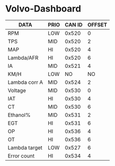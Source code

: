 # Volvo-Dashboard

| DATA           | PRIO | CAN ID | OFFSET |
|----------------|------|--------|--------|
| RPM            | LOW  | 0x520  | 0      |
| TPS            | MID  | 0x520  | 2      |
| MAP            | HI   | 0x520  | 4      |
| Lambda/AFR     | HI   | 0x520  | 6      |
| IA             | MID  | 0x521  | 4      |
| KM/H           | LOW  | NO     | NO     |
| Lambda corr A  | MID  | 0x524  | 2      |
| Voltage        | MID  | 0x530  | 0      |
| IAT            | HI   | 0x530  | 4      |
| CT             | MID  | 0x530  | 6      |
| Ethanol%       | MID  | 0x531  | 2      |
| EGT            | HI   | 0x531  | 6      |
| OP             | HI   | 0x536  | 4      |
| OT             | HI   | 0x536  | 6      |
| Lambda target  | LOW  | 0x527  | 6      |
| Error count    | HI   | 0x534  | 4      |
